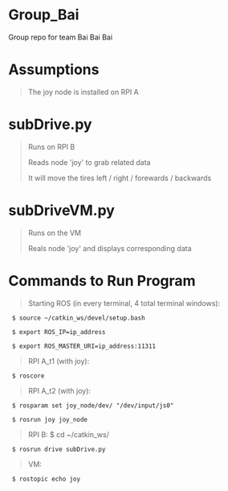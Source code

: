# Group_Bai

Group repo for team Bai Bai Bai

# Assumptions

> The joy node is installed on RPI A

# subDrive.py

> Runs on RPI B
>
> Reads node 'joy' to grab related data
>
> It will move the tires left / right / forewards / backwards

# subDriveVM.py

> Runs on the VM
>
> Reals node 'joy' and displays corresponding data

# Commands to Run Program
> Starting ROS (in every terminal, 4 total terminal windows):

     $ source ~/catkin_ws/devel/setup.bash
     
     $ export ROS_IP=ip_address
     
     $ export ROS_MASTER_URI=ip_address:11311
     

> RPI A_t1 (with joy):

     $ roscore
     
> RPI A_t2 (with joy):

     $ rosparam set joy_node/dev/ "/dev/input/js0"
     
     $ rosrun joy joy_node
     
> RPI B:
     $ cd ~/catkin_ws/
     
     $ rosrun drive subDrive.py
     
> VM:

     $ rostopic echo joy


